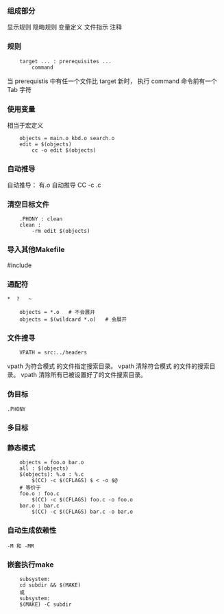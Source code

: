 ### 组成部分
显示规则    隐晦规则  变量定义  文件指示    注释

### 规则 
```
    target ... : prerequisites ...
        command
``` 
当 prerequistis 中有任一个文件比 target 新时， 执行 command
命令前有一个 Tab 字符 

### 使用变量 
相当于宏定义
```
    objects = main.o kbd.o search.o
    edit = $(objects)
        cc -o edit $(objects)
```

### 自动推导
自动推导： 有.o 自动推导 CC -c .c 

### 清空目标文件 
``` 
    .PHONY : clean 
    clean : 
        -rm edit $(objects)
```
### 导入其他Makefile 
#include 

### 通配符 
    *  ?   ~
```
    objects = *.o   # 不会展开
    objects = $(wildcard *.o)   # 会展开 
```

### 文件搜寻
```
    VPATH = src:../headers 
```
vpath <pattern> <directories> 为符合模式<pattern> 的文件指定搜索目录<directories>。
vpath <pattern> 清除符合模式<pattern> 的文件的搜索目录。
vpath 清除所有已被设置好了的文件搜索目录。

### 伪目标
    .PHONY 

### 多目标 

### 静态模式
``` 
    objects = foo.o bar.o 
    all : $(objects)
    $(objects): %.o : %.c 
        $(CC) -c $(CFLAGS) $ < -o $@
    # 等价于 
    foo.o : foo.c 
        $(CC) -c $(CFLAGS) foo.c -o foo.o 
    bar.o : bar.c 
        $(CC) -c $(CFLAGS) bar.c -o bar.o 
```

### 自动生成依赖性
    -M 和 -MM

### 嵌套执行make
```
    subsystem:
    cd subdir && $(MAKE)
    或
    subsystem:
    $(MAKE) -C subdir
```

